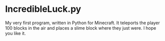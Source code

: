 # IncredibleLuck.py
My very first program, written in Python for Minecraft. It teleports the player 100 blocks in the air and places a slime block where they just were. I hope you like it.
